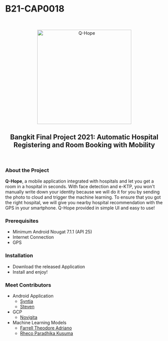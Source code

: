 # B21-CAP0018

<br />
<p align="center">
  <img width="300" src="https://user-images.githubusercontent.com/53588149/120631883-90e30b00-c492-11eb-919e-7d068dd9f5ee.jpg" alt="Q-Hope">
</p>

<h2 align="center">
Bangkit Final Project 2021: Automatic Hospital Registering and Room Booking with Mobility
</h2>
<br />

### About the Project

**Q-Hope**, a mobile application integrated with hospitals and let you get a room in a hospital in seconds. With face detection and e-KTP, you won't manually write down your identity because we will do it for you by sending the photo to cloud and trigger the machine learning. To ensure that you got the right hospital, we will give you nearby hospital recommendation with the GPS in your smartphone. Q-Hope provided in simple UI and easy to use!

### Prerequisites

+ Minimum Android Nougat 7.1.1 (API 25)
+ Internet Connection
+ GPS

### Installation

+ Download the released Application
+ Install and enjoy!

### Meet Contributors

+ Android Application
  + [Syntia](https://www.linkedin.com/in/syntia-lai-232b11190/)
  + [Steven](https://www.linkedin.com/in/steven--/)
+ GCP
  + [Novigita](https://www.linkedin.com/in/novigita-4203a1172/)
+ Machine Learning Models
  + [Farrell Theodore Adriano](https://www.linkedin.com/in/theodore-adriano-229024181/)
  + [Rheco Paradhika Kusuma](https://www.linkedin.com/in/rheco-paradhika-kusuma/)







